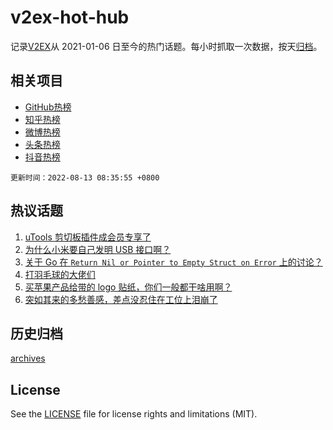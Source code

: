 # v2ex-hot-hub

 记录[V2EX](https://www.v2ex.com/)从 2021-01-06 日至今的热门话题。每小时抓取一次数据，按天[归档](archives)。
 
 ## 相关项目

- [GitHub热榜](https://github.com/snaildev/github-hot-hub)
- [知乎热榜](https://github.com/snaildev/zhihu-hot-hub)
- [微博热榜](https://github.com/snaildev/weibo-hot-hub)
- [头条热榜](https://github.com/snaildev/toutiao-hot-hub)
- [抖音热榜](https://github.com/snaildev/douyin-hot-hub)


 `更新时间：2022-08-13 08:35:55 +0800`

## 热议话题

1. [uTools 剪切板插件成会员专享了](https://www.v2ex.com/t/872348)
1. [为什么小米要自己发明 USB 接口啊？](https://www.v2ex.com/t/872394)
1. [关于 Go 在 `Return Nil or Pointer to Empty Struct on Error` 上的讨论？](https://www.v2ex.com/t/872400)
1. [打羽毛球的大佬们](https://www.v2ex.com/t/872332)
1. [买苹果产品给带的 logo 贴纸，你们一般都干啥用啊？](https://www.v2ex.com/t/872346)
1. [突如其来的多愁善感，差点没忍住在工位上泪崩了](https://www.v2ex.com/t/872445)

## 历史归档

[archives](archives)

## License

See the [LICENSE](LICENSE) file for license rights and limitations (MIT).
